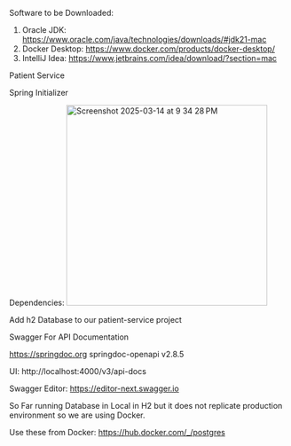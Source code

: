 Software to be Downloaded:

1) Oracle JDK: https://www.oracle.com/java/technologies/downloads/#jdk21-mac
2) Docker Desktop: https://www.docker.com/products/docker-desktop/
3) IntelliJ Idea: https://www.jetbrains.com/idea/download/?section=mac

Patient Service

Spring Initializer


Dependencies:
<img width="362" alt="Screenshot 2025-03-14 at 9 34 28 PM" src="https://github.com/user-attachments/assets/6e09f11b-9f2e-4aa8-9e20-b45eda98b375" />

Add h2 Database to our patient-service project


Swagger For API Documentation

https://springdoc.org
springdoc-openapi v2.8.5

UI: http://localhost:4000/v3/api-docs

Swagger Editor: https://editor-next.swagger.io

So Far running Database in Local in H2 but it does not replicate production environment so we are using Docker.

Use these from Docker:
https://hub.docker.com/_/postgres
